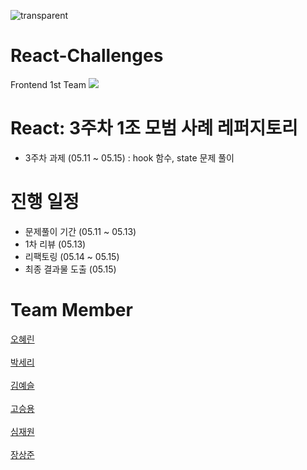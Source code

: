 ![transparent](https://capsule-render.vercel.app/api?type=transparent&fontColor=61DAFB&text=React-Challenges&height=150&fontSize=60&desc=FRONTEND%20TEAM%201&descAlignY=85&descAlign=68)

# React-Challenges

Frontend 1st Team <img src="https://img.shields.io/badge/React-61DAFB?style=for-the-badge&logo=React&logoColor=white">

# React: 3주차 1조 모범 사례 레퍼지토리

- 3주차 과제 (05.11 ~ 05.15) : hook 함수, state 문제 풀이  

# 진행 일정

- 문제풀이 기간 (05.11 ~ 05.13)
- 1차 리뷰 (05.13)
- 리팩토링 (05.14 ~ 05.15)
- 최종 결과물 도출 (05.15)


# Team Member

[오혜린](https://github.com/ooherin)
<br>
<br>
[박세리](https://github.com/seripar)
<br>
<br>
[김예슬](https://github.com/yesoryeseul)
<br>
<br>
[고승용](https://github.com/seungyonggo)
<br>
<br>
[심재원](https://github.com/GrayHound0801)
<br>
<br>
[장상준](https://github.com/Jang-Sang)
